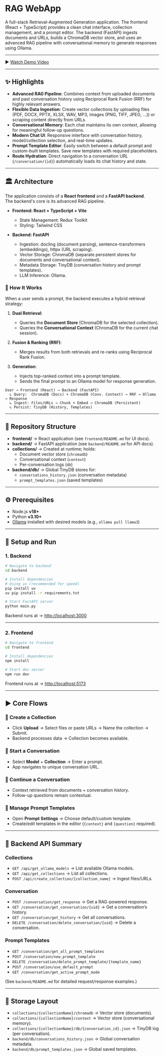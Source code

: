 # RAG WebApp

A full-stack Retrieval-Augmented Generation application. The frontend (React + TypeScript) provides a clean chat interface, collection management, and a prompt editor. The backend (FastAPI) ingests documents and URLs, builds a ChromaDB vector store, and uses an advanced RAG pipeline with conversational memory to generate responses using Ollama.

---

▶️ [Watch Demo Video](media/demo.mp4)

---

## ✨ Highlights

- **Advanced RAG Pipeline**: Combines context from uploaded documents and past conversation history using Reciprocal Rank Fusion (RRF) for highly relevant answers.
- **Flexible Data Ingestion**: Create vector collections by uploading files (PDF, DOCX, PPTX, XLSX, WAV, MP3, images (PNG, TIFF, JPEG, ...)) or scraping content directly from URLs.
- **Conversational Memory**: Each chat maintains its own context, allowing for meaningful follow-up questions.
- **Modern Chat UI**: Responsive interface with conversation history, model/collection selection, and real-time updates.
- **Prompt Template Editor**: Easily switch between a default prompt and custom-built templates. Save new templates with required placeholders.
- **Route Hydration**: Direct navigation to a conversation URL (`/conversation/{id}`) automatically loads its chat history and state.

---

## 🏛️ Architecture

The application consists of a **React frontend** and a **FastAPI backend**.  
The backend's core is its advanced RAG pipeline.

- **Frontend: React + TypeScript + Vite**
  - State Management: Redux Toolkit
  - Styling: Tailwind CSS

- **Backend: FastAPI**
  - Ingestion: docling (document parsing), sentence-transformers (embeddings), httpx (URL scraping).
  - Vector Storage: ChromaDB (separate persistent stores for documents and conversational context).
  - Metadata Storage: TinyDB (conversation history and prompt templates).
  - LLM Inference: Ollama.

### 🔄 How It Works

When a user sends a prompt, the backend executes a hybrid retrieval strategy:

1. **Dual Retrieval**:  
   - Queries the **Document Store** (ChromaDB for the selected collection).  
   - Queries the **Conversational Context** (ChromaDB for the current chat session).  

2. **Fusion & Ranking (RRF)**:  
   - Merges results from both retrievals and re-ranks using Reciprocal Rank Fusion.  

3. **Generation**:  
   - Injects top-ranked context into a prompt template.  
   - Sends the final prompt to an Ollama model for response generation.  

```
User → Frontend (React) → Backend (FastAPI)
  ↳ Query:  ChromaDB (Docs) + ChromaDB (Conv. Context) → RRF → Ollama → Response
  ↳ Ingest: Files/URLs → Chunk + Embed → ChromaDB (Persistent)
  ↳ Persist: TinyDB (History, Templates)
```

---

## 📁 Repository Structure

- **frontend/** → React application (see `frontend/README.md` for UI docs).  
- **backend/** → FastAPI application (see `backend/README.md` for API docs).  
- **collections/** → Created at runtime; holds:  
  - Document vector store (`chromadb`)  
  - Conversational context (`context`)  
  - Per-conversation logs (`db`)  
- **backend/db/** → Global TinyDB stores for:  
  - `conversations_history.json` (conversation metadata)  
  - `prompt_templates.json` (saved templates)  

---

## ⚙️ Prerequisites

- Node.js **v18+**
- Python **v3.10+**
- [Ollama](https://ollama.ai/) installed with desired models (e.g., `ollama pull llama3`)

---

## 🚀 Setup and Run

### 1. Backend

```bash
# Navigate to backend
cd backend

# Install dependencies
# Using uv (recommended for speed)
pip install uv
uv pip install -r requirements.txt

# Start FastAPI server
python main.py
```

Backend runs at → [http://localhost:3000](http://localhost:3000)

---

### 2. Frontend

```bash
# Navigate to frontend
cd frontend

# Install dependencies
npm install

# Start dev server
npm run dev
```

Frontend runs at → [http://localhost:5173](http://localhost:5173)

---

## ▶️ Core Flows

### 🔹 Create a Collection
- Click **Upload** → Select files or paste URLs → Name the collection → Submit.  
- Backend processes data → Collection becomes available.

### 🔹 Start a Conversation
- Select **Model** + **Collection** → Enter a prompt.  
- App navigates to unique conversation URL.

### 🔹 Continue a Conversation
- Context retrieved from documents + conversation history.  
- Follow-up questions remain contextual.

### 🔹 Manage Prompt Templates
- Open **Prompt Settings** → Choose default/custom template.  
- Create/edit templates in the editor (`{context}` and `{question}` required).

---

## 🔌 Backend API Summary

### Collections
- `GET /api/get_ollama_models` → List available Ollama models.  
- `GET /api/get_collections` → List all collections.  
- `POST /api/create_collection/{collection_name}` → Ingest files/URLs.  

### Conversation
- `POST /conversation/get_response` → Get a RAG-powered response.  
- `GET /conversation/get_conversation/{uid}` → Get a conversation’s history.  
- `GET /conversation/get_history` → Get all conversations.  
- `DELETE /conversation/delete_conversation/{uid}` → Delete a conversation.  

### Prompt Templates
- `GET /conversation/get_all_prompt_templates`  
- `POST /conversation/new_prompt_template`  
- `DELETE /conversation/delete_prompt_template/{template_name}`  
- `POST /conversation/use_default_prompt`  
- `GET /conversation/get_active_prompt_mode`  

(See `backend/README.md` for detailed request/response examples.)

---

## 💾 Storage Layout

- `collections/{collectionName}/chromadb` → Vector store (documents).  
- `collections/{collectionName}/context` → Vector store (conversational memory).  
- `collections/{collectionName}/db/{conversation_id}.json` → TinyDB log (per conversation).  
- `backend/db/conversations_history.json` → Global conversation metadata.  
- `backend/db/prompt_templates.json` → Global saved templates.  